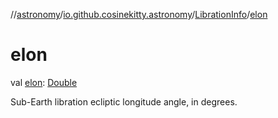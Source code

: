 //[astronomy](../../../index.md)/[io.github.cosinekitty.astronomy](../index.md)/[LibrationInfo](index.md)/[elon](elon.md)

# elon

val [elon](elon.md): [Double](https://kotlinlang.org/api/latest/jvm/stdlib/kotlin/-double/index.html)

Sub-Earth libration ecliptic longitude angle, in degrees.
